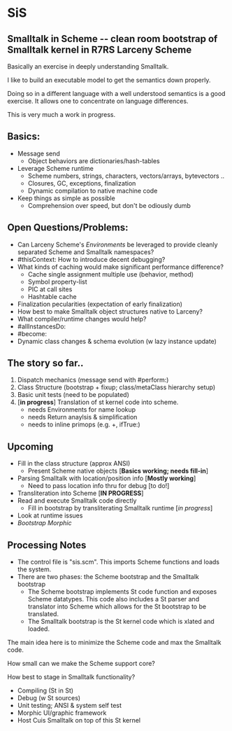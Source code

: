 # SiS

## Smalltalk in Scheme -- clean room bootstrap of Smalltalk kernel in R7RS Larceny Scheme

Basically an exercise in deeply understanding Smalltalk.

I like to build an executable model to get the semantics down properly.

Doing so in a different language with a well understood semantics is a good exercise.  It allows one to concentrate on language differences.

This is very much a work in progress.

## Basics:
  - Message send 
    - Object behaviors are dictionaries/hash-tables
  - Leverage Scheme runtime
    - Scheme numbers, strings, characters, vectors/arrays, bytevectors ..
    - Closures, GC, exceptions, finalization
    - Dynamic compilation to native machine code
  - Keep things as simple as possible
    - Comprehension over speed, but don't be odiously dumb

## Open Questions/Problems:
  - Can Larceny Scheme's *Environments* be leveraged to provide cleanly separated Scheme and Smalltalk namespaces?
  - #thisContext: How to introduce decent debugging?
  - What kinds of caching would make significant performance difference?
      + Cache single assignment multiple use (behavior, method)
      - Symbol property-list
      - PIC at call sites
      - Hashtable cache
  - Finalization pecularities (expectation of early finalization)
  - How best to make Smalltalk object structures native to Larceny?
  - What compiler/runtime changes would help?
  - #allInstancesDo:
  - #become:
  - Dynamic class changes & schema evolution (w lazy instance update)

## The story so far..
  1. Dispatch mechanics (message send with #perform:)
  2. Class Structure (bootstrap + fixup; class/metaClass hierarchy setup)
  3. Basic unit tests (need to be populated)
  4. [**in progress**] Translation of st kernel code into scheme.
     + needs Environments for name lookup
     + needs Return anaylsis & simplification
     + needs to inline primops (e.g. +, ifTrue:)

## Upcoming
  - Fill in the class structure (approx ANSI)
    + Present Scheme native objects [**Basics working; needs fill-in**]
  - Parsing Smalltalk with location/position info [**Mostly working**]
    + Need to pass location info thru for debug [to do!]
  - Transliteration into Scheme [**IN PROGRESS**]
  - Read and execute Smalltalk code directly
    + Fill in bootstrap by transliterating Smalltalk runtime [*in progress*]
  - Look at runtime issues
  - _Bootstrap Morphic_
    
## Processing Notes
  - The control file is "sis.scm".  This imports Scheme functions and loads the system.
  - There are two phases: the Scheme bootstrap and the Smalltalk bootstrap
    + The Scheme bootstrap implements St code function and exposes Scheme datatypes.
    This code also includes a St parser and translator into Scheme which allows for the St bootstrap to be translated.
    + The Smalltalk bootstrap is the St kernel code which is xlated and loaded. 

The main idea here is to minimize the Scheme code and max the Smalltalk code.

How small can we make the Scheme support core?

How best to stage in Smalltalk functionality?
  - Compiling (St in St)
  - Debug (w St sources)
  - Unit testing; ANSI & system self test
  - Morphic UI/graphic framework
  - Host Cuis Smalltalk on top of this St kernel




